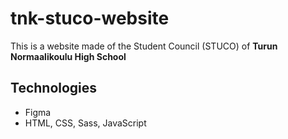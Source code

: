 # tnk-stuco-website

This is a website made of the Student Council (STUCO) of **Turun Normaalikoulu High School**

## Technologies

- Figma
- HTML, CSS, Sass, JavaScript
